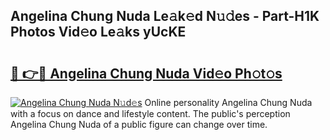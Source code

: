 ## Angelina Chung Nuda Le𝚊k𝚎d N𝚞𝚍es - Part-H1K Photos Vid𝚎o Le𝚊ks yUcKE

# <h2><a href="http://fbeldxi.evod.top/?m=Angelina+Chung+Nuda">🔗 👉🔴 Angelina Chung Nuda Vid𝚎o Ph𝚘t𝚘s</a></h2>

[![Angelina Chung Nuda N𝚞d𝚎s](https://i.imgur.com/8V9OHl7.gif)](http://fbeldxi.evod.top/?m=Angelina+Chung+Nuda)
Online personality Angelina Chung Nuda with a focus on dance and lifestyle content. The public's perception Angelina Chung Nuda of a public figure can change over time. 
